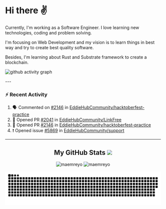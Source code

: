 # Hi there :v:
Currently, I'm working as a Software Engineer. I love learning new technologies, coding and problem solving.

I'm focusing on Web Development and my vision is to learn things in best way and try to create best quality software.

Besides, I'm learning about Rust and Substrate framework to create a blockchain.

![github activity graph](https://activity-graph.herokuapp.com/graph?username=maemreyo&theme=dracula&layout=compact&title_color=FF69B4&hide_border=true&area=true)
</div>
---

### :zap: Recent Activity

<!--START_SECTION:activity-->
1. 🗣 Commented on [#2146](https://github.com/EddieHubCommunity/hacktoberfest-practice/issues/2146) in [EddieHubCommunity/hacktoberfest-practice](https://github.com/EddieHubCommunity/hacktoberfest-practice)
2. 💪 Opened PR [#2041](https://github.com/EddieHubCommunity/LinkFree/pull/2041) in [EddieHubCommunity/LinkFree](https://github.com/EddieHubCommunity/LinkFree)
3. 💪 Opened PR [#2146](https://github.com/EddieHubCommunity/hacktoberfest-practice/pull/2146) in [EddieHubCommunity/hacktoberfest-practice](https://github.com/EddieHubCommunity/hacktoberfest-practice)
4. ❗️ Opened issue [#5869](https://github.com/EddieHubCommunity/support/issues/5869) in [EddieHubCommunity/support](https://github.com/EddieHubCommunity/support)
<!--END_SECTION:activity-->



---

<h2 align="center">My GitHub Stats <img src="https://github.githubassets.com/images/spinners/octocat-spinner-64.gif"/></h2>

<!-- <p align="center"><img src="https://github.com/maemreyo/maemreyo/blob/main/ezgif.com-gif-maker.gif" alt="@maemreyo Gitub Skyline" width="600" /></p> -->

<p align="center"><img src="https://github-readme-stats.vercel.app/api?username=maemreyo&theme=dracula&show_icons=true" alt="maemreyo" width="400" />
<img src="http://github-readme-streak-stats.herokuapp.com?user=maemreyo&theme=dracula&hide_border=false" alt="maemreyo" width="400" />
</p>

<p align="center"> <img src="https://github.com/maemreyo/maemreyo/blob/output/github-snake-dark.svg" width="700" /> </p>
